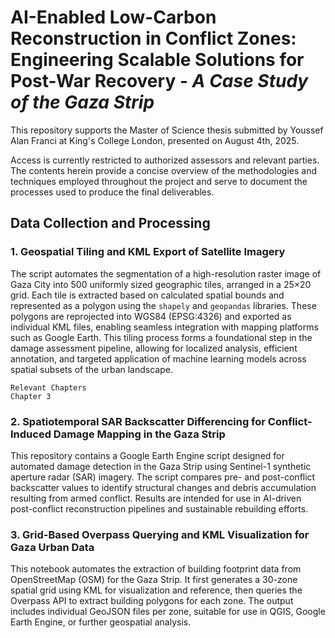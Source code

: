 # AI-Enabled Low-Carbon Reconstruction in Conflict Zones: Engineering Scalable Solutions for Post-War Recovery - *A Case Study of the Gaza Strip*
This repository supports the Master of Science thesis submitted by Youssef Alan Franci at King's College London, presented on August 4th, 2025.

Access is currently restricted to authorized assessors and relevant parties. The contents herein provide a concise overview of the methodologies and techniques employed throughout the project and serve to document the processes used to produce the final deliverables.

## Data Collection and Processing
### 1. Geospatial Tiling and KML Export of Satellite Imagery
The script automates the segmentation of a high-resolution raster image of Gaza City into 500 uniformly sized geographic tiles, arranged in a 25×20 grid. Each tile is extracted based on calculated spatial bounds and represented as a polygon using the `shapely` and `geopandas` libraries. These polygons are reprojected into WGS84 (EPSG:4326) and exported as individual KML files, enabling seamless integration with mapping platforms such as Google Earth. This tiling process forms a foundational step in the damage assessment pipeline, allowing for localized analysis, efficient annotation, and targeted application of machine learning models across spatial subsets of the urban landscape.
```
Relevant Chapters
Chapter 3
```

### 2. Spatiotemporal SAR Backscatter Differencing for Conflict-Induced Damage Mapping in the Gaza Strip
This repository contains a Google Earth Engine script designed for automated damage detection in the Gaza Strip using Sentinel-1 synthetic aperture radar (SAR) imagery. The script compares pre- and post-conflict backscatter values to identify structural changes and debris accumulation resulting from armed conflict. Results are intended for use in AI-driven post-conflict reconstruction pipelines and sustainable rebuilding efforts.

### 3. Grid-Based Overpass Querying and KML Visualization for Gaza Urban Data
This notebook automates the extraction of building footprint data from OpenStreetMap (OSM) for the Gaza Strip. It first generates a 30-zone spatial grid using KML for visualization and reference, then queries the Overpass API to extract building polygons for each zone. The output includes individual GeoJSON files per zone, suitable for use in QGIS, Google Earth Engine, or further geospatial analysis.

